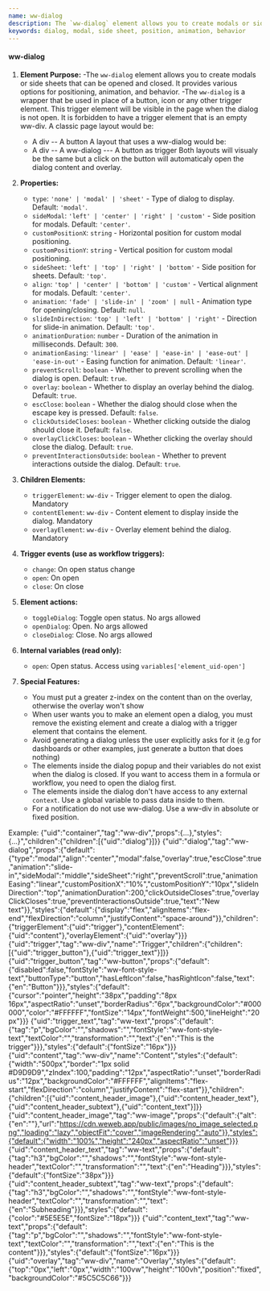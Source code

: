 ```yaml
---
name: ww-dialog
description: The `ww-dialog` element allows you to create modals or side sheets that can be opened and closed.
keywords: dialog, modal, side sheet, position, animation, behavior
---
```


#### ww-dialog

1. **Element Purpose:**
   -The `ww-dialog` element allows you to create modals or side sheets that can be opened and closed. It provides various options for positioning, animation, and behavior.
   -The `ww-dialog` is a wrapper that be used in place of a button, icon or any other trigger element. This trigger element will be visible in the page when the dialog is not open. It is forbidden to have a trigger element that is an empty ww-div.
   A classic page layout would be:
      - A div
        -- A button
   A layout that uses a ww-dialog would be:
      - A div
        -- A ww-dialog
           --- A button as trigger
   Both layouts will visualy be the same but a click on the button will automaticaly open the dialog content and overlay. 

3. **Properties:**
   - `type`: `'none' | 'modal' | 'sheet'` - Type of dialog to display. Default: `'modal'`.
   - `sideModal`: `'left' | 'center' | 'right' | 'custom'` - Side position for modals. Default: `'center'`.
   - `customPositionX`: `string` - Horizontal position for custom modal positioning.
   - `customPositionY`: `string` - Vertical position for custom modal positioning.
   - `sideSheet`: `'left' | 'top' | 'right' | 'bottom'` - Side position for sheets. Default: `'top'`.
   - `align`: `'top' | 'center' | 'bottom' | 'custom'` - Vertical alignment for modals. Default: `'center'`.
   - `animation`: `'fade' | 'slide-in' | 'zoom' | null` - Animation type for opening/closing. Default: `null`.
   - `slideInDirection`: `'top' | 'left' | 'bottom' | 'right'` - Direction for slide-in animation. Default: `'top'`.
   - `animationDuration`: `number` - Duration of the animation in milliseconds. Default: `300`.
   - `animationEasing`: `'linear' | 'ease' | 'ease-in' | 'ease-out' | 'ease-in-out'` - Easing function for animation. Default: `'linear'`.
   - `preventScroll`: `boolean` - Whether to prevent scrolling when the dialog is open. Default: `true`.
   - `overlay`: `boolean` - Whether to display an overlay behind the dialog. Default: `true`.
   - `escClose`: `boolean` - Whether the dialog should close when the escape key is pressed. Default: `false`.
   - `clickOutsideCloses`: `boolean` - Whether clicking outside the dialog should close it. Default: `false`.
   - `overlayClickCloses`: `boolean` - Whether clicking the overlay should close the dialog. Default: `true`.
   - `preventInteractionsOutside`: `boolean` - Whether to prevent interactions outside the dialog. Default: `true`.

4. **Children Elements:**
   - `triggerElement`: `ww-div` - Trigger element to open the dialog. Mandatory
   - `contentElement`: `ww-div` - Content element to display inside the dialog. Mandatory
   - `overlayElement`: `ww-div` - Overlay element behind the dialog. Mandatory

5. **Trigger events (use as workflow triggers):**
   - `change`: On open status change
   - `open`: On open
   - `close`: On close

6. **Element actions:**
   - `toggleDialog`: Toggle open status. No args allowed
   - `openDialog`: Open. No args allowed
   - `closeDialog`: Close. No args allowed
  
7. **Internal variables (read only):**
   - `open`: Open status. Access using `variables['element_uid-open']`

8. **Special Features:**
   - You must put a greater z-index on the content than on the overlay, otherwise the overlay won't show
   - When user wants you to make an element open a dialog, you must remove the existing element and create a dialog with a trigger element that contains the element.
   - Avoid generating a dialog unless the user explicitly asks for it (e.g for dashboards or other examples, just generate a button that does nothing)
   - The elements inside the dialog popup and their variables do not exist when the dialog is closed. If you want to access them in a formula or workflow, you need to open the dialog first.
   - The elements inside the dialog don't have access to any external `context`. Use a global variable to pass data inside to them.
   - For a notification do not use ww-dialog. Use a ww-div in absolute or fixed position.
     
Example:
<elements>
{"uid":"container","tag":"ww-div","props":{...},"styles":{...}","children":{"children":[{"uid":"dialog"}]}}
{"uid":"dialog","tag":"ww-dialog","props":{"default":{"type":"modal","align":"center","modal":false,"overlay":true,"escClose":true,"animation":"slide-in","sideModal":"middle","sideSheet":"right","preventScroll":true,"animationEasing":"linear","customPositionX":"10%","customPositionY":"10px","slideInDirection":"top","animationDuration":200,"clickOutsideCloses":true,"overlayClickCloses":true,"preventInteractionsOutside":true,"text":"New text"}},"styles":{"default":{"display":"flex","alignItems":"flex-end","flexDirection":"column","justifyContent":"space-around"}},"children":{"triggerElement":{"uid":"trigger"},"contentElement":{"uid":"content"},"overlayElement":{"uid":"overlay"}}}
{"uid":"trigger","tag":"ww-div","name":"Trigger","children":{"children":[{"uid":"trigger_button"},{"uid":"trigger_text"}]}}
{"uid":"trigger_button","tag":"ww-button","props":{"default":{"disabled":false,"fontStyle":"ww-font-style-text","buttonType":"button","hasLeftIcon":false,"hasRightIcon":false,"text":{"en":"Button"}}},"styles":{"default":{"cursor":"pointer","height":"38px","padding":"8px 16px","aspectRatio":"unset","borderRadius":"6px","backgroundColor":"#000000","color":"#FFFFFF","fontSize":"14px","fontWeight":500,"lineHeight":"20px"}}}
{"uid":"trigger_text","tag":"ww-text","props":{"default":{"tag":"p","bgColor":"","shadows":"","fontStyle":"ww-font-style-text","textColor":"","transformation":"","text":{"en":"This is the trigger"}}},"styles":{"default":{"fontSize":"16px"}}}
{"uid":"content","tag":"ww-div","name":"Content","styles":{"default":{"width":"500px","border":"1px solid #D9D9D9","zIndex":100,"padding":"12px","aspectRatio":"unset","borderRadius":"12px","backgroundColor":"#FFFFFF","alignItems":"flex-start","flexDirection":"column","justifyContent":"flex-start"}},"children":{"children":[{"uid":"content_header_image"},{"uid":"content_header_text"},{"uid":"content_header_subtext"},{"uid":"content_text"}]}}
{"uid":"content_header_image","tag":"ww-image","props":{"default":{"alt":{"en":""},"url":"https://cdn.weweb.app/public/images/no_image_selected.png","loading":"lazy","objectFit":"cover","imageRendering":"auto"}},"styles":{"default":{"width":"100%","height":"240px","aspectRatio":"unset"}}}
{"uid":"content_header_text","tag":"ww-text","props":{"default":{"tag":"h3","bgColor":"","shadows":"","fontStyle":"ww-font-style-header","textColor":"","transformation":"","text":{"en":"Heading"}}},"styles":{"default":{"fontSize":"38px"}}}
{"uid":"content_header_subtext","tag":"ww-text","props":{"default":{"tag":"h3","bgColor":"","shadows":"","fontStyle":"ww-font-style-header","textColor":"","transformation":"","text":{"en":"Subheading"}}},"styles":{"default":{"color":"#5E5E5E","fontSize":"18px"}}}
{"uid":"content_text","tag":"ww-text","props":{"default":{"tag":"p","bgColor":"","shadows":"","fontStyle":"ww-font-style-text","textColor":"","transformation":"","text":{"en":"This is the content"}}},"styles":{"default":{"fontSize":"16px"}}}
{"uid":"overlay","tag":"ww-div","name":"Overlay","styles":{"default":{"top":"0px","left":"0px","width":"100vw","height":"100vh","position":"fixed","backgroundColor":"#5C5C5C66"}}}
</elements>
